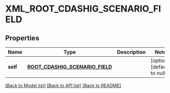 # XML_ROOT_CDASHIG_SCENARIO_FIELD

## Properties
Name | Type | Description | Notes
------------ | ------------- | ------------- | -------------
**self** | [**ROOT_CDASHIG_SCENARIO_FIELD**](RootCdashigScenarioField.md) |  | [optional] [default to null]

[[Back to Model list]](../README.md#documentation-for-models) [[Back to API list]](../README.md#documentation-for-api-endpoints) [[Back to README]](../README.md)


